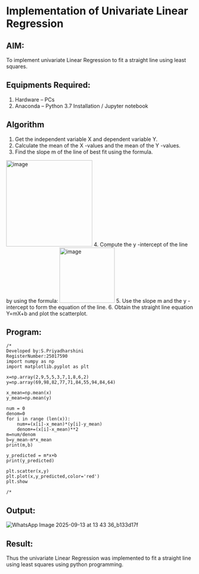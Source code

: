 # Implementation of Univariate Linear Regression
## AIM:
To implement univariate Linear Regression to fit a straight line using least squares.

## Equipments Required:
1. Hardware – PCs
2. Anaconda – Python 3.7 Installation / Jupyter notebook

## Algorithm
1. Get the independent variable X and dependent variable Y.
2. Calculate the mean of the X -values and the mean of the Y -values.
3. Find the slope m of the line of best fit using the formula. 
<img width="231" alt="image" src="https://user-images.githubusercontent.com/93026020/192078527-b3b5ee3e-992f-46c4-865b-3b7ce4ac54ad.png">
4. Compute the y -intercept of the line by using the formula:
<img width="148" alt="image" src="https://user-images.githubusercontent.com/93026020/192078545-79d70b90-7e9d-4b85-9f8b-9d7548a4c5a4.png">
5. Use the slope m and the y -intercept to form the equation of the line.
6. Obtain the straight line equation Y=mX+b and plot the scatterplot.

## Program:
```
/*
Developed by:S.Priyadharshini
RegisterNumber:25017590
import numpy as np 
import matplotlib.pyplot as plt

x=np.array(2,9,5,5,3,7,1,8,6,2)
y=np.array(69,98,82,77,71,84,55,94,84,64)

x_mean=np.mean(x)
y_mean=np.mean(y)

num = 0
denom=0
for i in range (len(x)):
    num+=(x[i]-x_mean)*(y[i]-y_mean)
    denom+=(x[i]-x_mean)**2
m=num/denom
b=y_mean-m*x_mean
print(m,b)

y_predicted = m*x+b
print(y_predicted)

plt.scatter(x,y)
plt.plot(x,y_predicted,color='red')
plt.show

/*
```

## Output:
![WhatsApp Image 2025-09-13 at 13 43 36_b133d17f](https://github.com/user-attachments/assets/ce02f956-e241-470b-821f-e127ffd0a302)

## Result:
Thus the univariate Linear Regression was implemented to fit a straight line using least squares using python programming.
